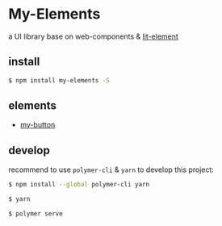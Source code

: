 # My-Elements

a UI library base on web-components & [lit-element](https://lit-element.polymer-project.org)

## install

```sh
$ npm install my-elements -S
```

## elements

- [my-button](./my-button)

## develop

recommend to use `polymer-cli` & `yarn` to develop this project:

```sh
$ npm install --global polymer-cli yarn

$ yarn

$ polymer serve
```
